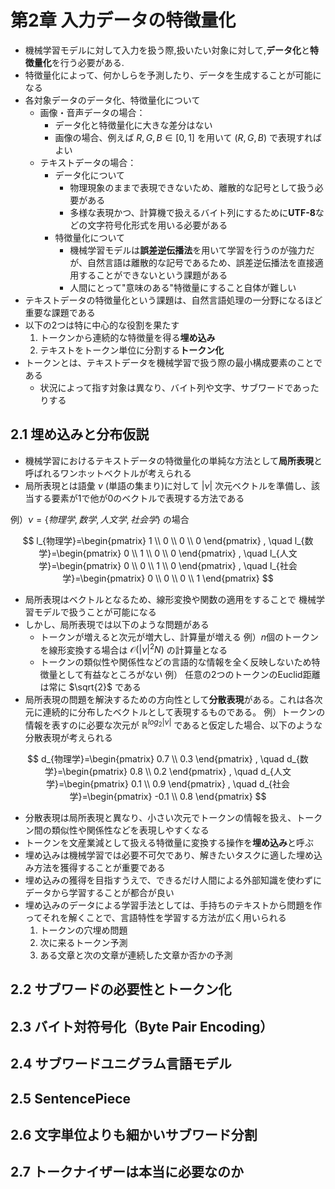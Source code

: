 # 第2章 入力データの特徴量化

- 機械学習モデルに対して入力を扱う際,扱いたい対象に対して,**データ化**と**特徴量化**を行う必要がある.
- 特徴量化によって、何かしらを予測したり、データを生成することが可能になる
- 各対象データのデータ化、特徴量化について
    - 画像・音声データの場合：
        - データ化と特徴量化に大きな差分はない
        - 画像の場合、例えば $R,G,B \in [0,1]$ を用いて $(R,G,B)$ で表現すればよい
    - テキストデータの場合：
        - データ化について
            - 物理現象のままで表現できないため、離散的な記号として扱う必要がある
            - 多様な表現かつ、計算機で扱えるバイト列にするために**UTF-8**などの文字符号化形式を用いる必要がある
        - 特徴量化について
            - 機械学習モデルは**誤差逆伝播法**を用いて学習を行うのが強力だが、自然言語は離散的な記号であるため、誤差逆伝播法を直接適用することができないという課題がある
            - 人間にとって"意味のある"特徴量にすること自体が難しい
- テキストデータの特徴量化という課題は、自然言語処理の一分野になるほど重要な課題である
- 以下の2つは特に中心的な役割を果たす
    1.  トークンから連続的な特徴量を得る**埋め込み**
    2.  テキストをトークン単位に分割する**トークン化**
- トークンとは、テキストデータを機械学習で扱う際の最小構成要素のことである
    - 状況によって指す対象は異なり、バイト列や文字、サブワードであったりする



## 2.1 埋め込みと分布仮説

- 機械学習におけるテキストデータの特徴量化の単純な方法として**局所表現**と呼ばれるワンホットベクトルが考えられる
- 局所表現とは語彙 $\nu$ (単語の集まり)に対して $|\nu|$ 次元ベクトルを準備し、該当する要素が1で他が0のベクトルで表現する方法である

例）$\nu = \{ 物理学, 数学, 人文学, 社会学 \}$ の場合

$$
l_{物理学}=\begin{pmatrix} 1 \\ 0 \\ 0 \\ 0 \end{pmatrix} , \quad
l_{数学}=\begin{pmatrix} 0 \\ 1 \\ 0 \\ 0 \end{pmatrix} , \quad
l_{人文学}=\begin{pmatrix} 0 \\ 0 \\ 1 \\ 0 \end{pmatrix} , \quad
l_{社会学}=\begin{pmatrix} 0 \\ 0 \\ 0 \\ 1 \end{pmatrix}
$$

- 局所表現はベクトルとなるため、線形変換や関数の適用をすることで
  機械学習モデルで扱うことが可能になる
- しかし、局所表現では以下のような問題がある
    - トークンが増えると次元が増大し、計算量が増える
    例）$n$個のトークンを線形変換する場合は $\mathcal{O}(|\nu|^2N)$ の計算量となる
    - トークンの類似性や関係性などの言語的な情報を全く反映しないため特徴量として有益なところがない
    例） 任意の2つのトークンのEuclid距離は常に $\sqrt{2}$ である
- 局所表現の問題を解決するための方向性として**分散表現**がある。これは各次元に連続的に分布したベクトルとして表現するものである。
例）トークンの情報を表すのに必要な次元が  $\mathbb{R}^{log_2{|\nu|}}$ であると仮定した場合、以下のような分散表現が考えられる

$$
d_{物理学}=\begin{pmatrix} 0.7 \\ 0.3  \end{pmatrix} , \quad
d_{数学}=\begin{pmatrix} 0.8 \\ 0.2  \end{pmatrix} , \quad
d_{人文学}=\begin{pmatrix} 0.1 \\ 0.9  \end{pmatrix} , \quad
d_{社会学}=\begin{pmatrix} -0.1 \\ 0.8  \end{pmatrix}
$$

- 分散表現は局所表現と異なり、小さい次元でトークンの情報を扱え、トークン間の類似性や関係性などを表現しやすくなる
- トークンを文産業減として扱える特徴量に変換する操作を**埋め込み**と呼ぶ
- 埋め込みは機械学習では必要不可欠であり、解きたいタスクに適した埋め込み方法を獲得することが重要である
- 埋め込みの獲得を目指すうえで、できるだけ人間による外部知識を使わずにデータから学習することが都合が良い
- 埋め込みのデータによる学習手法としては、手持ちのテキストから問題を作ってそれを解くことで、言語特性を学習する方法が広く用いられる
    1. トークンの穴埋め問題
    2. 次に来るトークン予測
    3. ある文章と次の文章が連続した文章か否かの予測

## 2.2 サブワードの必要性とトークン化

## 2.3 バイト対符号化（Byte Pair Encoding）

## 2.4 サブワードユニグラム言語モデル

## 2.5 SentencePiece

## 2.6 文字単位よりも細かいサブワード分割

## 2.7 トークナイザーは本当に必要なのか

